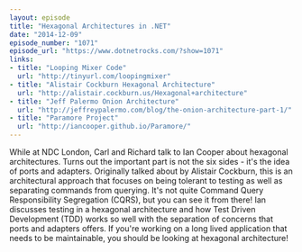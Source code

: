 ```yaml
---
layout: episode
title: "Hexagonal Architectures in .NET"
date: "2014-12-09"
episode_number: "1071"
episode_url: "https://www.dotnetrocks.com/?show=1071"
links:
- title: "Looping Mixer Code"
  url: "http://tinyurl.com/loopingmixer"
- title: "Alistair Cockburn Hexagonal Architecture"
  url: "http://alistair.cockburn.us/Hexagonal+architecture"
- title: "Jeff Palermo Onion Architecture"
  url: "http://jeffreypalermo.com/blog/the-onion-architecture-part-1/"
- title: "Paramore Project"
  url: "http://iancooper.github.io/Paramore/"
---
```


While at NDC London, Carl and Richard talk to Ian Cooper about hexagonal architectures. Turns out the important part is not the six sides - it's the idea of ports and adapters. Originally talked about by Alistair Cockburn, this is an architectural approach that focuses on being tolerant to testing as well as separating commands from querying. It's not quite Command Query Responsibility Segregation (CQRS), but you can see it from there! Ian discusses testing in a hexagonal architecture and how Test Driven Development (TDD) works so well with the separation of concerns that ports and adapters offers. If you're working on a long lived application that needs to be maintainable, you should be looking at hexagonal architecture!
